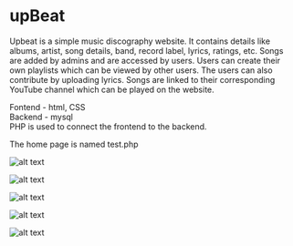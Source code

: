 # upBeat

Upbeat is a simple music discography website. It contains details like albums, artist, song details, band, record label, lyrics, ratings, etc. Songs are added by admins and are accessed by users. Users can create their own playlists which can be viewed by other users. The users can also contribute by uploading lyrics. Songs are linked to their corresponding YouTube channel which can be played on the website.
  
Fontend - html, CSS  
Backend - mysql  
PHP is used to connect the frontend to the backend.  

The home page is named test.php  
  
  
![alt text](https://github.com/karthik006/upBeat/blob/master/Snapshots/login.PNG)  
  
  
![alt text](https://github.com/karthik006/upBeat/blob/master/Snapshots/home.PNG)  
  
  
![alt text](https://github.com/karthik006/upBeat/blob/master/Snapshots/artist.PNG)  
  
  
![alt text](https://github.com/karthik006/upBeat/blob/master/Snapshots/tracks.PNG)  
  
  
![alt text](https://github.com/karthik006/upBeat/blob/master/Snapshots/youtube.PNG)  
